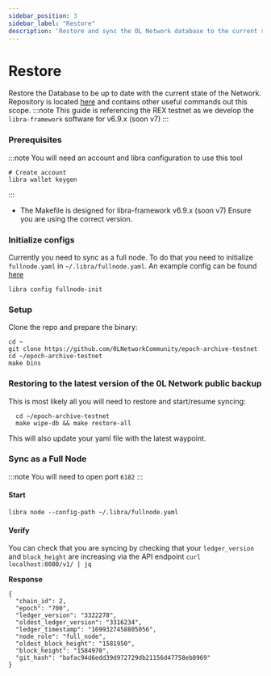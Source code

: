 ```yaml
---
sidebar_position: 3
sidebar_label: "Restore"
description: 'Restore and sync the OL Network database to the current state'
---
```


# Restore

Restore the Database to be up to date with the current state of the Network. Repository is located [here](https://github.com/0LNetworkCommunity/epoch-archive-testnet) and contains other useful commands out this scope.
:::note
This guide is referencing the REX testnet as we develop the `libra-framework` software for v6.9.x (soon v7)
:::

### Prerequisites
:::note
You will need an account and libra configuration to use this tool
```
# Create account
libra wallet keygen
```
:::

- The Makefile is designed for libra-framework v6.9.x (soon v7) Ensure you are using the correct version.

### Initialize configs
Currently you need to sync as a full node. To do that you need to initialize `fullnode.yaml` in `~/.libra/fullnode.yaml`. An example config can be found [here](/validators/yaml-templates/fullnode-yaml)

`libra config fullnode-init`

### Setup

  Clone the repo and prepare the binary:
  
  ```
  cd ~
  git clone https://github.com/0LNetworkCommunity/epoch-archive-testnet
  cd ~/epoch-archive-testnet
  make bins
  ```


### Restoring to the latest version of the 0L Network public backup

This is most likely all you will need to restore and start/resume syncing:

  ```
    cd ~/epoch-archive-testnet
    make wipe-db && make restore-all
  ```

  This will also update your yaml file with the latest waypoint.


### Sync as a Full Node
:::note
You will need to open port `6182`
:::

#### Start

`libra node --config-path ~/.libra/fullnode.yaml`

#### Verify

You can check that you are syncing by checking that your `ledger_version` and `block_height` are increasing via the API endpoint `curl localhost:8080/v1/ | jq`

**Response**

```
{
  "chain_id": 2,
  "epoch": "700",
  "ledger_version": "3322278",
  "oldest_ledger_version": "3316234",
  "ledger_timestamp": "1699327458805056",
  "node_role": "full_node",
  "oldest_block_height": "1581950",
  "block_height": "1584970",
  "git_hash": "bafac94d6edd39d972729db21156d47758eb8969"
}
```
